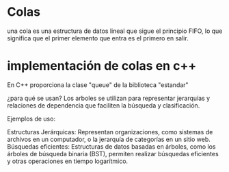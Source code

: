 # Colas

una cola es una estructura de datos lineal que sigue el principio FIFO, lo que significa que el primer elemento 
que entra es el primero en salir.

# implementación de colas en c++
En C++ proporciona la clase "queue" de la biblioteca "estandar"

¿para qué se usan?
Los arboles se utilizan para representar jerarquías y relaciones de dependencia que faciliten la búsqueda y clasificación.

Ejemplos de uso: 

Estructuras Jerárquicas: Representan organizaciones, como sistemas de archivos en un computador, o la jerarquía de categorías en un sitio web.
Búsquedas eficientes: Estructuras de datos basadas en árboles, como los árboles de búsqueda binaria (BST), permiten realizar búsquedas eficientes
y otras operaciones en tiempo logarítmico.

